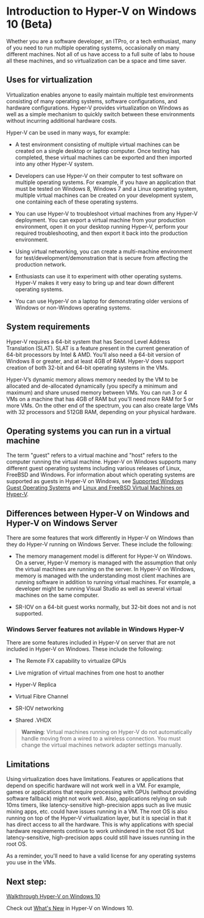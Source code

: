 # Introduction to Hyper-V on Windows 10 (Beta)

Whether you are a software developer, an ITPro, or a tech enthusiast, many of you need to run multiple operating systems, occasionally on many different machines. Not all of us have access to a full suite of labs to house all these machines, and so virtualization can be a space and time saver.

## Uses for virtualization
Virtualization enables anyone to easily maintain multiple test environments consisting of many operating systems, software configurations, and hardware configurations.  Hyper-V provides virtualization on Windows as well as a simple mechanism to quickly switch between these environments without incurring additional hardware costs.    

Hyper-V can be used in many ways, for example:
- A test environment consisting of multiple virtual machines can be created on a single desktop or laptop computer. Once testing has completed, these virtual machines can be exported and then imported into any other Hyper-V system.

- Developers can use Hyper-V on their computer to test software on multiple operating systems. For example, if you have an application that must be tested on Windows 8, Windows 7 and a Linux operating system, multiple virtual machines can be created on your development system, one containing each of these operating systems.

- You can use Hyper-V to troubleshoot virtual machines from any Hyper-V deployment. You can export a virtual machine from your production environment, open it on your desktop running Hyper-V, perform your required troubleshooting, and then export it back into the production environment. 

- Using virtual networking, you can create a multi-machine environment for test/development/demonstration that is secure from affecting the production network.

- Enthusiasts can use it to experiment with other operating systems. Hyper-V makes it very easy to bring up and tear down different operating systems.

- You can use Hyper-V on a laptop for demonstrating older versions of Windows or non-Windows operating systems. 


## System requirements

Hyper-V requires a 64-bit system that has Second Level Address Translation (SLAT). SLAT is a feature present in the current generation of 64-bit processors by Intel & AMD. You’ll also need a 64-bit version of Windows 8 or greater, and at least 4GB of RAM. Hyper-V does support creation of both 32-bit and 64-bit operating systems in the VMs.

Hyper-V’s dynamic memory allows memory needed by the VM to be allocated and de-allocated dynamically (you specify a minimum and maximum) and share unused memory between VMs. You can run 3 or 4 VMs on a machine that has 4GB of RAM but you'll need more RAM for 5 or more VMs. On the other end of the spectrum, you can also create large VMs with 32 processors and 512GB RAM, depending on your physical hardware.

## Operating systems you can run in a virtual machine ##

The term "guest" refers to a virtual machine and "host" refers to the computer running the virtual machine. Hyper-V on Windows supports many different guest operating systems including various releases of Linux, FreeBSD and Windows. For information about which operating systems are supported as guests in Hyper-V on Windows, see [Supported Windows Guest Operating Systems](supported_guest_os.md) and [Linux and FreeBSD Virtual Machines on Hyper-V](https://technet.microsoft.com/library/dn531030.aspx). 


## Differences between Hyper-V on Windows and Hyper-V on Windows Server
There are some features that work differently in Hyper-V on Windows than they do Hyper-V running on Windows Server. These include the following:

- The memory management model is different for Hyper-V on Windows. On a server, Hyper-V memory is managed with the assumption that only the virtual machines are running on the server. In Hyper-V on Windows, memory is managed with the understanding most client machines are running software in addition to running virtual machines. For example, a developer might be running Visual Studio as well as several virtual machines on the same computer.

- SR-IOV on a 64-bit guest works normally, but 32-bit does not and is not supported.


### Windows Server features not avilable in Windows Hyper-V
There are some features included in Hyper-V on server that are not included in Hyper-V on Windows. These include the following:

- The Remote FX capability to virtualize GPUs 

- Live migration of virtual machines from one host to another

- Hyper-V Replica

- Virtual Fibre Channel

- SR-IOV networking

- Shared .VHDX


> **Warning**: Virtual machines running on Hyper-V do not automatically handle moving from a wired to a wireless connection. You must change the virtual machines network adapter settings manually.

## Limitations
Using virtualization does have limitations. Features or applications that depend on specific hardware will not work well in a VM. For example, games or applications that require processing with GPUs (without providing software fallback) might not work well. Also, applications relying on sub 10ms timers, like latency-sensitive high-precision apps such as live music mixing apps, etc. could have issues running in a VM. The root OS is also running on top of the Hyper-V virtualization layer, but it is special in that it has direct access to all the hardware. This is why applications with special hardware requirements continue to work unhindered in the root OS but latency-sensitive, high-precision apps could still have issues running in the root OS.

As a reminder, you'll need to have a valid license for any operating systems you use in the VMs.

## Next step: 
[Walkthrough Hyper-V on Windows 10](..\quick_start\walkthrough.md) 

Check out [What's New](whats_new.md) in Hyper-V on Windows 10.

